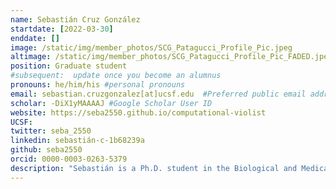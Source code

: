 ```yaml
---
name: Sebastián Cruz González
startdate: [2022-03-30]
enddate: []
image: /static/img/member_photos/SCG_Patagucci_Profile_Pic.jpeg 
altimage: /static/img/member_photos/SCG_Patagucci_Profile_Pic_FADED.jpeg
position: Graduate student
#subsequent:  update once you become an alumnus
pronouns: he/him/his #personal pronouns
email: sebastian.cruzgonzalez[at]ucsf.edu  #Preferred public email address
scholar: -DiX1yMAAAAJ #Google Scholar User ID
website: https://seba2550.github.io/computational-violist
UCSF: 
twitter: seba_2550
linkedin: sebastián-c-1b68239a
github: seba2550
orcid: 0000-0003-0263-5379
description: "Sebastián is a Ph.D. student in the Biological and Medical Informatics program and holds a B.S. in Molecular and Cell Biology from the University of Puerto Rico in Rio Piedras. He leverages electronic health record data for deep phenotyping and integrates these data with molecular datasets to characterize complex diseases with clinically heterogeneous presentations. Outside of the lab Sebastián is an amateur kitesurfer, a dedicated road cyclist, occassional literature and cinema enthusiast, and former violist."
---
```

